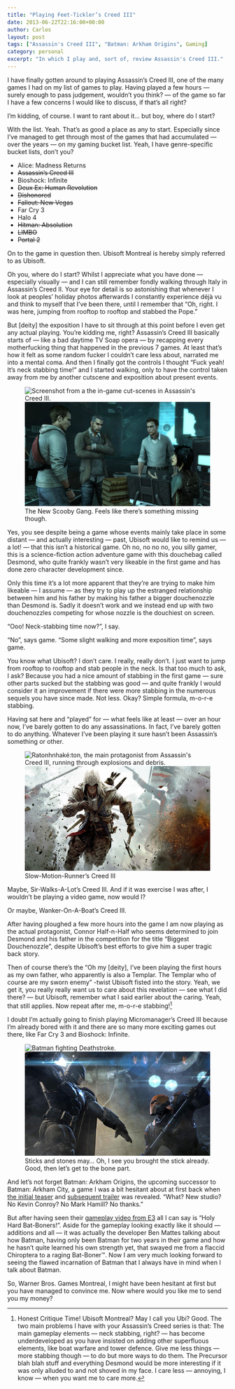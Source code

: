 ```yaml
---
title: "Playing Feet-Tickler’s Creed III"
date: 2013-06-22T22:16:00+00:00
author: Carlos
layout: post
tags: ["Assassin's Creed III", "Batman: Arkham Origins", Gaming]
category: personal
excerpt: "In which I play and, sort of, review Assassin's Creed III."
---
```

I have finally gotten around to playing Assassin’s Creed III, one of the many games I had on my list of games to play. Having played a few hours — surely enough to pass judgement, wouldn’t you think? — of the game so far I have a few concerns I would like to discuss, if that’s all right?

I’m kidding, of course. I want to rant about it… but boy, where do I start?
 
With the list. Yeah. That’s as good a place as any to start. Especially since I’ve managed to get through most of the games that had accumulated — over the years — on my gaming bucket list. Yeah, I have genre-specific bucket lists, don’t you?

* Alice: Madness Returns
* <s>Assassin’s Creed III</s>
* Bioshock: Infinite
* <s>Deux Ex: Human Revolution</s>
* <s>Dishonored</s>
* <s>Fallout: New Vegas</s>
* Far Cry 3
* Halo 4
* <s>Hitman: Absolution</s>
* <s>LIMBO</s>
* <s>Portal 2</s>

On to the game in question then. Ubisoft Montreal is hereby simply referred to as Ubisoft.

Oh you, where do I start? Whilst I appreciate what you have done — especially visually — and I can still remember fondly walking through Italy in Assassin’s Creed II. Your eye for detail is so astonishing that whenever I look at peoples’ holiday photos afterwards I constantly experience déjà vu and think to myself that I’ve been there, until I remember that “Oh, right. I was here, jumping from rooftop to rooftop and stabbed the Pope.”

But [deity] the exposition I have to sit through at this point before I even get any actual playing. You’re kidding me, right? Assassin’s Creed III basically starts of — like a bad daytime TV Soap opera — by recapping every motherfucking thing that happened in the previous 7 games. At least that’s how it felt as some random fucker I couldn’t care less about, narrated me into a mental coma. And then I finally got the controls I thought “Fuck yeah! It’s neck stabbing time!” and I started walking, only to have the control taken away from me by another cutscene and exposition about present events.

<figure>
    <img class="js-lazy-load" data-original="/assets/posts/2013/06/ass-1.jpg" alt="Screenshot from a the in-game cut-scenes in Assassin's Creed III.">
  <noscript>
    <img src="/assets/posts/2013/06/ass-1.jpg" alt="Screenshot from a the in-game cut-scenes in Assassin's Creed III.">
  </noscript>
  <figcaption>The New Scooby Gang. Feels like there’s something missing though.</figcaption>
</figure>

Yes, you see despite being a game whose events mainly take place in some distant — and actually interesting — past, Ubisoft would like to remind us — a lot! — that this isn’t a historical game. Oh no, no no no, you silly gamer, this is a science-fiction action adventure game with this douchebag called Desmond, who quite frankly wasn’t very likeable in the first game and has done zero character development since.

Only this time it’s a lot more apparent that they’re are trying to make him likeable — I assume — as they try to play up the estranged relationship between him and his father by making his father a bigger douchenozzle than Desmond is. Sadly it doesn’t work and we instead end up with two douchenozzles competing for whose nozzle is the douchiest on screen.

“Ooo! Neck-stabbing time now?”, I say.

“No”, says game. “Some slight walking and more exposition time”, says game.

You know what Ubisoft? I don’t care. I really, really don’t. I just want to jump from rooftop to rooftop and stab people in the neck. Is that too much to ask, I ask? Because you had a nice amount of stabbing in the first game — sure other parts sucked but the stabbing was good — and quite frankly I would consider it an improvement if there were more stabbing in the numerous sequels you have since made. Not less. Okay? Simple formula, m-o-r-e stabbing. 

Having sat here and “played” for — what feels like at least — over an hour now, I’ve barely gotten to do any assassinations. In fact, I’ve barely gotten to do anything. Whatever I’ve been playing it sure hasn’t been Assassin’s something or other.

<figure>
    <img class="js-lazy-load" data-original="/assets/posts/2013/06/ass-2.jpg" alt="Ratonhnhaké:ton, the main protagonist from Assassin's Creed III, running through explosions and debris.">
  <noscript>
    <img src="/assets/posts/2013/06/ass-2.jpg" alt="Ratonhnhaké:ton, the main protagonist from Assassin's Creed III, running through explosions and debris.">
  </noscript>
  <figcaption>Slow-Motion-Runner’s Creed III</figcaption>
</figure>

Maybe, Sir-Walks-A-Lot’s Creed III. And if it was exercise I was after, I wouldn’t be playing a video game, now would I?

Or maybe, Wanker-On-A-Boat’s Creed III.

After having ploughed a few more hours into the game I am now playing as the actual protagonist, Connor Half-n-Half who seems determined to join Desmond and his father in the competition for the title “Biggest Douchenozzle”, despite Ubisoft’s best efforts to give him a super tragic back story.

Then of course there’s the “Oh my [deity], I’ve been playing the first hours as my own father, who apparently is also a Templar. The Templar who of course are my sworn enemy” -twist Ubisoft fisted into the story. Yeah, we get it, you really really want us to care about this revelation — see what I did there? — but Ubisoft, remember what I said earlier about the caring. Yeah, that still applies. Now repeat after me, m-o-r-e stabbing![^1]

I doubt I’m actually going to finish playing Micromanager’s Creed III because I’m already bored with it and there are so many more exciting games out there, like Far Cry 3 and Bioshock: Infinite.

<figure>
    <img class="js-lazy-load" data-original="/assets/posts/2013/06/because-im-batman-bitch.jpg" alt="Batman fighting Deathstroke.">
  <noscript>
    <img src="/assets/posts/2013/06/because-im-batman-bitch.jpg" alt="Batman fighting Deathstroke.">
  </noscript>
  <figcaption>Sticks and stones may… Oh, I see you brought the stick already. Good, then let’s get to the bone part.</figcaption>
</figure>

And let’s not forget Batman: Arkham Origins, the upcoming successor to Batman: Arkham City, a game I was a bit hesitant about at first back when <a href="http://youtu.be/7Fp57RlLWqY" >the initial teaser</a> and <a href="http://youtu.be/fKLifdJfjAc" >subsequent trailer</a> was revealed. “What? New studio? No Kevin Conroy? No Mark Hamill? No thanks.”

But after having seen their <a href="http://youtu.be/U5NQOpfYD_s" >gameplay video from E3</a> all I can say is “Holy Hard Bat-Boners!”. Aside for the gameplay looking exactly like it should — additions and all — it was actually the developer Ben Mattes talking about how Batman, having only been Batman for two years in their game and how he hasn’t quite learned his own strength yet, that swayed me from a flaccid Chiroptera to a raging Bat-Boner™. Now I am very much looking forward to seeing the flawed incarnation of Batman that I always have in mind when I talk about Batman.

So, Warner Bros. Games Montreal, I might have been hesitant at first but you have managed to convince me. Now where would you like me to send you my money?

[^1]: Honest Critique Time! Ubisoft Montreal? May I call you Ubi? Good. The two main problems I have with your Assassin’s Creed series is that: The main gameplay elements — neck stabbing, right? — has become underdeveloped as you have insisted on adding other superfluous elements, like boat warfare and tower defence. Give me less things — more stabbing though — to do but more ways to do them. The Precursor blah blah stuff and everything Desmond would be more interesting if it was only alluded to and not shoved in my face. I care less — annoying, I know — when you want me to care more.
